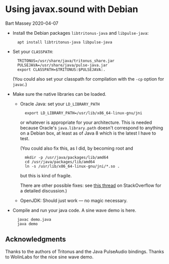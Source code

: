 # Using javax.sound with Debian
Bart Massey 2020-04-07

* Install the Debian packages `libtritonus-java` and
  `libpulse-java`:

        apt install libtritonus-java libpulse-java

* Set your `CLASSPATH`:

        TRITONUS=/usr/share/java/tritonus_share.jar
        PULSEJAVA=/usr/share/java/pulse-java.jar
        export CLASSPATH=$TRITONUS:$PULSEJAVA:.

  (You could also set your classpath for compilation with
  the `-cp` option for `javac`.)

* Make sure the native libraries can be loaded.

    * Oracle Java: set your `LD_LIBRARY_PATH`

            export LD_LIBRARY_PATH=/usr/lib/x86_64-linux-gnu/jni

      or whatever is appropriate for your architecture. This
      is needed because Oracle's `java.library.path` doesn't
      correspond to anything on a Debian box, at least as of
      Java 8 which is the latest I have to test.

      (You could also fix this, as I did, by becoming root and
      
            mkdir -p /usr/java/packages/lib/amd64
            cd /usr/java/packages/lib/amd64
            ln -s /usr/lib/x86_64-linux-gnu/jni/*.so .

      but this is kind of fragile.

      There are other possible fixes: see
      [this thread](https://stackoverflow.com/questions/6736235/set-java-system-properties-with-a-configuration-file)
      on StackOverflow for a detailed discussion.)

    * OpenJDK: Should just work — no magic necessary.

* Compile and run your java code. A sine wave demo is here.

        javac demo.java
        java demo

## Acknowledgments

Thanks to the authors of Tritonus and the Java PulseAudio
bindings. Thanks to WolinLabs for the nice sine wave demo.
